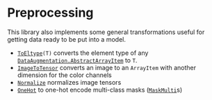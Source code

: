 # Preprocessing

This library also implements some general transformations useful for getting data ready to be put into a model.

- [`ToEltype`](@ref)`(T)` converts the element type of any [`DataAugmentation.AbstractArrayItem`](@ref) to `T`.
- [`ImageToTensor`](@ref) converts an image to an `ArrayItem` with another dimension for the color channels 
- [`Normalize`](@ref) normalizes image tensors
- [`OneHot`](@ref) to one-hot encode multi-class masks ([`MaskMulti`](@ref)s)

